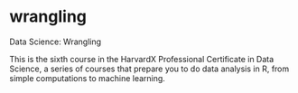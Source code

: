 # wrangling

Data Science: Wrangling

This is the sixth course in the HarvardX Professional Certificate in Data Science, a series of courses that prepare you to do data analysis in R, from simple computations to machine learning. 